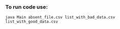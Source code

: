 ### To run code use:
```java Main absent_file.csv list_with_bad_data.csv list_with_good_data.csv```

